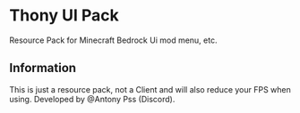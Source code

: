# Thony UI Pack
Resource Pack for Minecraft Bedrock Ui mod menu, etc.
## Information
This is just a resource pack, not a Client and will also reduce your FPS when using. Developed by @Antony Pss (Discord).
